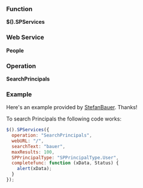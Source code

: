 ### Function

**$().SPServices**

### Web Service

**People**

### Operation

**SearchPrincipals**

### Example

Here's an example provided by [StefanBauer](http://www.codeplex.com/site/users/view/StefanBauer). Thanks!

To search Principals the following code works:
``` javascript
$().SPServices({
  operation: "SearchPrincipals",
  webURL: "/",
  searchText: "bauer",
  maxResults: 100,
  SPPrincipalType: "SPPrincipalType.User",
  completefunc: function (xData, Status) {
    alert(xData);
  }
});
```